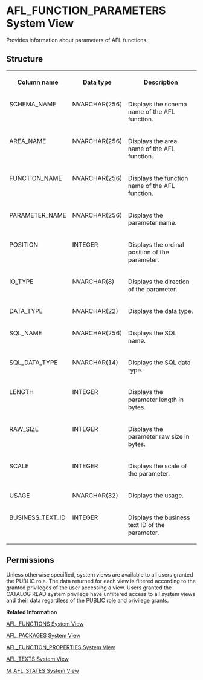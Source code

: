 <!-- loiod1fce26ed2951014985c9106b0460248 -->

# AFL\_FUNCTION\_PARAMETERS System View

Provides information about parameters of AFL functions.



<a name="loiod1fce26ed2951014985c9106b0460248___a_f_l__f_u_n_c_t_i_o_n__p_a_r_a_m_e_t_e_r_s_1struct_AFL_FUNCTION_PARAMETERS"/>

## Structure


<table>
<tr>
<th valign="top">

Column name

</th>
<th valign="top">

Data type

</th>
<th valign="top">

Description

</th>
</tr>
<tr>
<td valign="top">

SCHEMA\_NAME

</td>
<td valign="top">

NVARCHAR\(256\)

</td>
<td valign="top">

Displays the schema name of the AFL function.

</td>
</tr>
<tr>
<td valign="top">

AREA\_NAME

</td>
<td valign="top">

NVARCHAR\(256\)

</td>
<td valign="top">

Displays the area name of the AFL function.

</td>
</tr>
<tr>
<td valign="top">

FUNCTION\_NAME

</td>
<td valign="top">

NVARCHAR\(256\)

</td>
<td valign="top">

Displays the function name of the AFL function.

</td>
</tr>
<tr>
<td valign="top">

PARAMETER\_NAME

</td>
<td valign="top">

NVARCHAR\(256\)

</td>
<td valign="top">

Displays the parameter name.

</td>
</tr>
<tr>
<td valign="top">

POSITION

</td>
<td valign="top">

INTEGER

</td>
<td valign="top">

Displays the ordinal position of the parameter.

</td>
</tr>
<tr>
<td valign="top">

IO\_TYPE

</td>
<td valign="top">

NVARCHAR\(8\)

</td>
<td valign="top">

Displays the direction of the parameter.

</td>
</tr>
<tr>
<td valign="top">

DATA\_TYPE

</td>
<td valign="top">

NVARCHAR\(22\)

</td>
<td valign="top">

Displays the data type.

</td>
</tr>
<tr>
<td valign="top">

SQL\_NAME

</td>
<td valign="top">

NVARCHAR\(256\)

</td>
<td valign="top">

Displays the SQL name.

</td>
</tr>
<tr>
<td valign="top">

SQL\_DATA\_TYPE

</td>
<td valign="top">

NVARCHAR\(14\)

</td>
<td valign="top">

Displays the SQL data type.

</td>
</tr>
<tr>
<td valign="top">

LENGTH

</td>
<td valign="top">

INTEGER

</td>
<td valign="top">

Displays the parameter length in bytes.

</td>
</tr>
<tr>
<td valign="top">

RAW\_SIZE

</td>
<td valign="top">

INTEGER

</td>
<td valign="top">

Displays the parameter raw size in bytes.

</td>
</tr>
<tr>
<td valign="top">

SCALE

</td>
<td valign="top">

INTEGER

</td>
<td valign="top">

Displays the scale of the parameter.

</td>
</tr>
<tr>
<td valign="top">

USAGE

</td>
<td valign="top">

NVARCHAR\(32\)

</td>
<td valign="top">

Displays the usage.

</td>
</tr>
<tr>
<td valign="top">

BUSINESS\_TEXT\_ID

</td>
<td valign="top">

INTEGER

</td>
<td valign="top">

Displays the business text ID of the parameter.

</td>
</tr>
</table>



<a name="loiod1fce26ed2951014985c9106b0460248__section_zxb_wgc_bzb"/>

## Permissions

Unless otherwise specified, system views are available to all users granted the PUBLIC role. The data returned for each view is filtered according to the granted privileges of the user accessing a view. Users granted the CATALOG READ system privilege have unfiltered access to all system views and their data regardless of the PUBLIC role and privilege grants.

**Related Information**  


[AFL\_FUNCTIONS System View](afl-functions-system-view-209d7b2.md "Provides information about available AFL functions.")

[AFL\_PACKAGES System View](afl-packages-system-view-209dae2.md "Provides information about available AFL packages.")

[AFL\_FUNCTION\_PROPERTIES System View](afl-function-properties-system-view-209d4b7.md "Provides information about available AFL function properties.")

[AFL\_TEXTS System View](afl-texts-system-view-d1fd8aa.md "Provides information about available AFL texts.")

[M\_AFL\_STATES System View](../022-Monitoring-Views/m-afl-states-system-view-3769f7f.md "Provides information about AFL states.")


